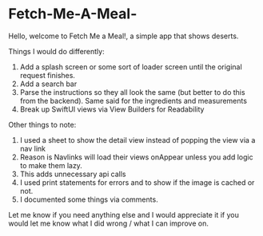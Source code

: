 # Fetch-Me-A-Meal-

Hello, welcome to Fetch Me a Meal!, a simple app that shows deserts.

Things I would do differently:
1. Add a splash screen or some sort of loader screen until the original request finishes.
2. Add a search bar
3. Parse the instructions so they all look the same (but better to do this from the backend). Same said for the ingredients and measurements 
4. Break up SwiftUI views via View Builders for Readability

Other things to note:
1. I used a sheet to show the detail view instead of popping the view via a nav link
  1. Reason is Navlinks will load their views onAppear unless you add logic to make them lazy.
  2. This adds unnecessary api calls
2. I used print statements for errors and to show if the image is cached or not.
3. I documented some things via comments. 

Let me know if you need anything else and I would appreciate it if you would let me know what I did wrong / what I can improve on.

